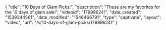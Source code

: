 {
    "title": "10 Days of Glam Picks!",
    "description": "These are my favorites for the 10 days of glam sale!",
    "videoid": "179996241",
    "date_created": "1539344561",
    "date_modified": "1546466791",
    "type": "captivate",
    "layout": "video",
    "url": "\/v\/10-days-of-glam-picks\/179996241"
}